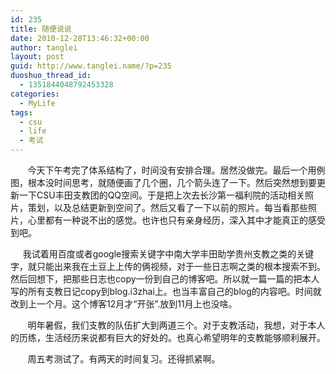 ```yaml
---
id: 235
title: 随便说说
date: 2010-12-28T13:46:32+00:00
author: tanglei
layout: post
guid: http://www.tanglei.name/?p=235
duoshuo_thread_id:
  - 1351844048792453328
categories:
  - MyLife
tags:
  - csu
  - life
  - 考试
---
```

       今天下午考完了体系结构了，时间没有安排合理。居然没做完。最后一个用例图，根本没时间思考，就随便画了几个圈，几个箭头连了一下。然后突然想到要更新一下CSU丰田支教团的QQ空间。于是把上次去长沙第一福利院的活动相关照片，策划，以及总结更新到空间了。然后又看了一下以前的照片。每当看那些照片，心里都有一种说不出的感觉。也许也只有亲身经历，深入其中才能真正的感受到吧。

     我试着用百度或者google搜索关键字中南大学丰田助学贵州支教之类的关键字，就只能出来我在土豆上上传的俩视频，对于一些日志啊之类的根本搜索不到。然后回想下，把那些日志也copy一份到自己的博客吧。所以就一篇一篇的把本人写的所有支教日记copy到blog.i3zhai上。也当丰富自己的blog的内容吧。时间就改到上一个月。这个博客12月才“开张”.放到11月上也没啥。

       明年暑假，我们支教的队伍扩大到两道三个。对于支教活动，我想，对于本人的历练，生活经历来说都有巨大的好处的。也真心希望明年的支教能够顺利展开。

       周五考测试了。有两天的时间复习。还得抓紧啊。
